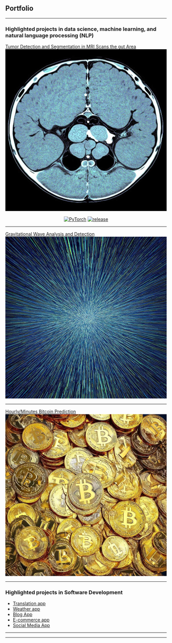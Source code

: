 ## Portfolio

---

### Highlighted projects in data science, machine learning, and natural language processing (NLP)


[Tumor Detection and Segmentation in MRI Scans the gut Area](https://www.kaggle.com/code/ollatunji/tumor-detection-in-mri-scans-v2)
<img src="images/Tumor.jpeg" />
<div align="center">

[![PyTorch](https://img.shields.io/badge/PyTorch-v1.10.0-orange)](https://pytorch.org/)
[![release](https://img.shields.io/github/release/peaceiris/actions-gh-pages.svg)](https://github.com/peaceiris/actions-gh-pages/releases/latest)

</div>

---
[Gravitational Wave Analysis and Detection ](/pdf/sample_presentation.pdf)
<img src="images/Wave.jpeg"/>

---
[Hourly/Minutes Bitcoin Prediction](http://example.com/)
<img src="images/Bitcoin.jpeg"/>

---

### Highlighted projects in Software Development


- [Translation app](http://example.com/)
- [Weather app](http://example.com/)
- [Blog App](http://example.com/)
- [E-commerce app](http://example.com/)
- [Social Media App](http://example.com/)

---




---

